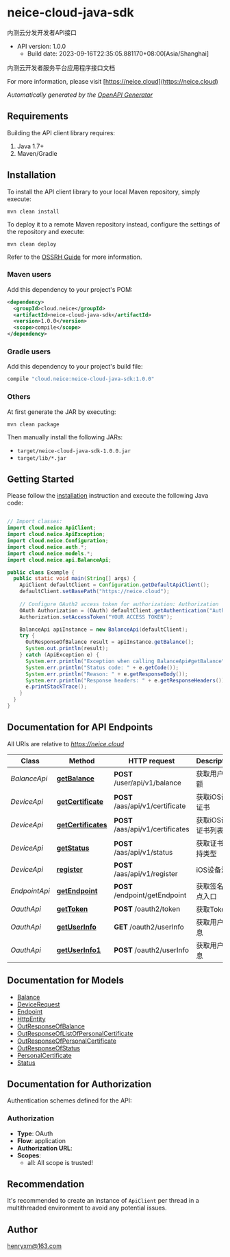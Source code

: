 # neice-cloud-java-sdk

内测云分发开发者API接口
- API version: 1.0.0
  - Build date: 2023-09-16T22:35:05.881170+08:00[Asia/Shanghai]

内测云开发者服务平台应用程序接口文档

  For more information, please visit [https://neice.cloud](https://neice.cloud)

*Automatically generated by the [OpenAPI Generator](https://openapi-generator.tech)*


## Requirements

Building the API client library requires:
1. Java 1.7+
2. Maven/Gradle

## Installation

To install the API client library to your local Maven repository, simply execute:

```shell
mvn clean install
```

To deploy it to a remote Maven repository instead, configure the settings of the repository and execute:

```shell
mvn clean deploy
```

Refer to the [OSSRH Guide](http://central.sonatype.org/pages/ossrh-guide.html) for more information.

### Maven users

Add this dependency to your project's POM:

```xml
<dependency>
  <groupId>cloud.neice</groupId>
  <artifactId>neice-cloud-java-sdk</artifactId>
  <version>1.0.0</version>
  <scope>compile</scope>
</dependency>
```

### Gradle users

Add this dependency to your project's build file:

```groovy
compile "cloud.neice:neice-cloud-java-sdk:1.0.0"
```

### Others

At first generate the JAR by executing:

```shell
mvn clean package
```

Then manually install the following JARs:

* `target/neice-cloud-java-sdk-1.0.0.jar`
* `target/lib/*.jar`

## Getting Started

Please follow the [installation](#installation) instruction and execute the following Java code:

```java

// Import classes:
import cloud.neice.ApiClient;
import cloud.neice.ApiException;
import cloud.neice.Configuration;
import cloud.neice.auth.*;
import cloud.neice.models.*;
import cloud.neice.api.BalanceApi;

public class Example {
  public static void main(String[] args) {
    ApiClient defaultClient = Configuration.getDefaultApiClient();
    defaultClient.setBasePath("https://neice.cloud");
    
    // Configure OAuth2 access token for authorization: Authorization
    OAuth Authorization = (OAuth) defaultClient.getAuthentication("Authorization");
    Authorization.setAccessToken("YOUR ACCESS TOKEN");

    BalanceApi apiInstance = new BalanceApi(defaultClient);
    try {
      OutResponseOfBalance result = apiInstance.getBalance();
      System.out.println(result);
    } catch (ApiException e) {
      System.err.println("Exception when calling BalanceApi#getBalance");
      System.err.println("Status code: " + e.getCode());
      System.err.println("Reason: " + e.getResponseBody());
      System.err.println("Response headers: " + e.getResponseHeaders());
      e.printStackTrace();
    }
  }
}

```

## Documentation for API Endpoints

All URIs are relative to *https://neice.cloud*

Class | Method | HTTP request | Description
------------ | ------------- | ------------- | -------------
*BalanceApi* | [**getBalance**](docs/BalanceApi.md#getBalance) | **POST** /user/api/v1/balance | 获取用户余额
*DeviceApi* | [**getCertificate**](docs/DeviceApi.md#getCertificate) | **POST** /aas/api/v1/certificate | 获取iOS设备证书
*DeviceApi* | [**getCertificates**](docs/DeviceApi.md#getCertificates) | **POST** /aas/api/v1/certificates | 获取iOS设备证书列表
*DeviceApi* | [**getStatus**](docs/DeviceApi.md#getStatus) | **POST** /aas/api/v1/status | 获取证书支持类型
*DeviceApi* | [**register**](docs/DeviceApi.md#register) | **POST** /aas/api/v1/register | iOS设备注册
*EndpointApi* | [**getEndpoint**](docs/EndpointApi.md#getEndpoint) | **POST** /endpoint/getEndpoint | 获取签名节点入口
*OauthApi* | [**getToken**](docs/OauthApi.md#getToken) | **POST** /oauth2/token | 获取Token
*OauthApi* | [**getUserInfo**](docs/OauthApi.md#getUserInfo) | **GET** /oauth2/userInfo | 获取用户信息
*OauthApi* | [**getUserInfo1**](docs/OauthApi.md#getUserInfo1) | **POST** /oauth2/userInfo | 获取用户信息


## Documentation for Models

 - [Balance](docs/Balance.md)
 - [DeviceRequest](docs/DeviceRequest.md)
 - [Endpoint](docs/Endpoint.md)
 - [HttpEntity](docs/HttpEntity.md)
 - [OutResponseOfBalance](docs/OutResponseOfBalance.md)
 - [OutResponseOfListOfPersonalCertificate](docs/OutResponseOfListOfPersonalCertificate.md)
 - [OutResponseOfPersonalCertificate](docs/OutResponseOfPersonalCertificate.md)
 - [OutResponseOfStatus](docs/OutResponseOfStatus.md)
 - [PersonalCertificate](docs/PersonalCertificate.md)
 - [Status](docs/Status.md)


## Documentation for Authorization

Authentication schemes defined for the API:
### Authorization

- **Type**: OAuth
- **Flow**: application
- **Authorization URL**: 
- **Scopes**: 
  - all: All scope is trusted!


## Recommendation

It's recommended to create an instance of `ApiClient` per thread in a multithreaded environment to avoid any potential issues.

## Author

henryxm@163.com

